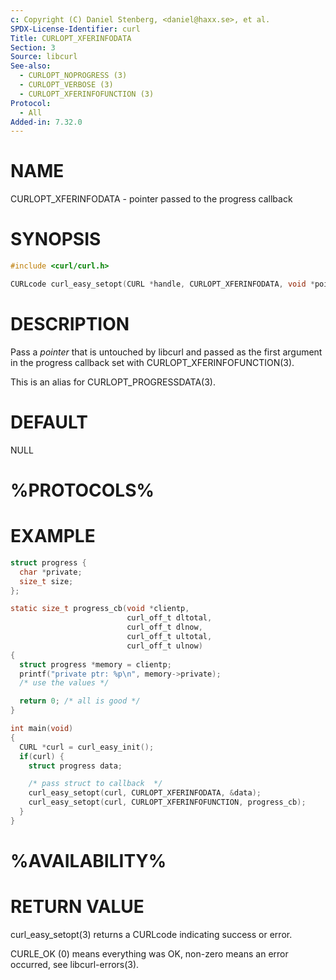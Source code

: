 ```yaml
---
c: Copyright (C) Daniel Stenberg, <daniel@haxx.se>, et al.
SPDX-License-Identifier: curl
Title: CURLOPT_XFERINFODATA
Section: 3
Source: libcurl
See-also:
  - CURLOPT_NOPROGRESS (3)
  - CURLOPT_VERBOSE (3)
  - CURLOPT_XFERINFOFUNCTION (3)
Protocol:
  - All
Added-in: 7.32.0
---
```


# NAME

CURLOPT_XFERINFODATA - pointer passed to the progress callback

# SYNOPSIS

~~~c
#include <curl/curl.h>

CURLcode curl_easy_setopt(CURL *handle, CURLOPT_XFERINFODATA, void *pointer);
~~~

# DESCRIPTION

Pass a *pointer* that is untouched by libcurl and passed as the first
argument in the progress callback set with CURLOPT_XFERINFOFUNCTION(3).

This is an alias for CURLOPT_PROGRESSDATA(3).

# DEFAULT

NULL

# %PROTOCOLS%

# EXAMPLE

~~~c
struct progress {
  char *private;
  size_t size;
};

static size_t progress_cb(void *clientp,
                          curl_off_t dltotal,
                          curl_off_t dlnow,
                          curl_off_t ultotal,
                          curl_off_t ulnow)
{
  struct progress *memory = clientp;
  printf("private ptr: %p\n", memory->private);
  /* use the values */

  return 0; /* all is good */
}

int main(void)
{
  CURL *curl = curl_easy_init();
  if(curl) {
    struct progress data;

    /* pass struct to callback  */
    curl_easy_setopt(curl, CURLOPT_XFERINFODATA, &data);
    curl_easy_setopt(curl, CURLOPT_XFERINFOFUNCTION, progress_cb);
  }
}
~~~

# %AVAILABILITY%

# RETURN VALUE

curl_easy_setopt(3) returns a CURLcode indicating success or error.

CURLE_OK (0) means everything was OK, non-zero means an error occurred, see
libcurl-errors(3).

